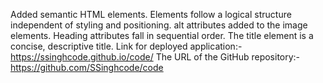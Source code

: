 Added semantic HTML elements.
Elements follow a logical structure independent of styling and positioning.
alt attributes added to the image elements.
Heading attributes fall in sequential order.
The title element is a concise, descriptive title.
Link for  deployed application:- https://ssinghcode.github.io/code/
The URL of the GitHub repository:- https://github.com/SSinghcode/code
